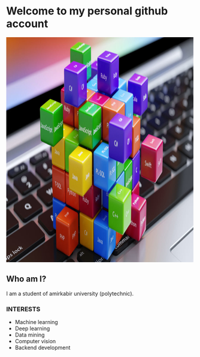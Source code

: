 # Welcome to my personal github account


<img src="images/pl.jpg" alt="PL" width="500" height="600">

## Who am I?
I am a student of amirkabir university (polytechnic).
### INTERESTS
* Machine learning
* Deep learning
* Data mining
* Computer vision
* Backend development


<!--
**its-kz-again/its-kz-again** is a ✨ _special_ ✨ repository because its `README.md` (this file) appears on your GitHub profile.

Here are some ideas to get you started:

- 🔭 I’m currently working on ...
- 🌱 I’m currently learning ...
- 👯 I’m looking to collaborate on ...
- 🤔 I’m looking for help with ...
- 💬 Ask me about ...
- 📫 How to reach me: ...
- 😄 Pronouns: ...
- ⚡ Fun fact: ...
-->
